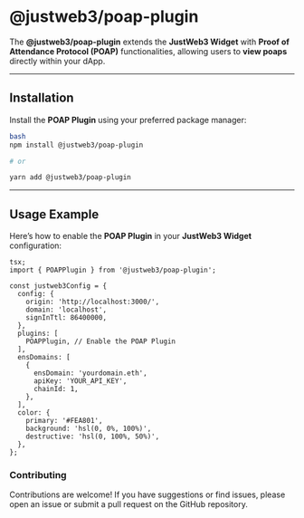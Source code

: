 # @justweb3/poap-plugin

The **@justweb3/poap-plugin** extends the **JustWeb3 Widget** with **Proof of Attendance Protocol (POAP)** functionalities, allowing users to **view poaps** directly within your dApp.

---

## Installation

Install the **POAP Plugin** using your preferred package manager:

```bash
bash
npm install @justweb3/poap-plugin

# or

yarn add @justweb3/poap-plugin
```

---

## Usage Example

Here’s how to enable the **POAP Plugin** in your **JustWeb3 Widget** configuration:

```tsx
tsx;
import { POAPPlugin } from '@justweb3/poap-plugin';

const justweb3Config = {
  config: {
    origin: 'http://localhost:3000/',
    domain: 'localhost',
    signInTtl: 86400000,
  },
  plugins: [
    POAPPlugin, // Enable the POAP Plugin
  ],
  ensDomains: [
    {
      ensDomain: 'yourdomain.eth',
      apiKey: 'YOUR_API_KEY',
      chainId: 1,
    },
  ],
  color: {
    primary: '#FEA801',
    background: 'hsl(0, 0%, 100%)',
    destructive: 'hsl(0, 100%, 50%)',
  },
};
```

### Contributing

Contributions are welcome! If you have suggestions or find issues, please open an issue or submit a pull request on the GitHub repository.
